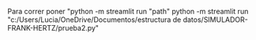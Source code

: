 Para correr poner "python -m streamlit run "path"
python -m streamlit run "c:/Users/Lucia/OneDrive/Documentos/estructura de datos/SIMULADOR-FRANK-HERTZ/prueba2.py"